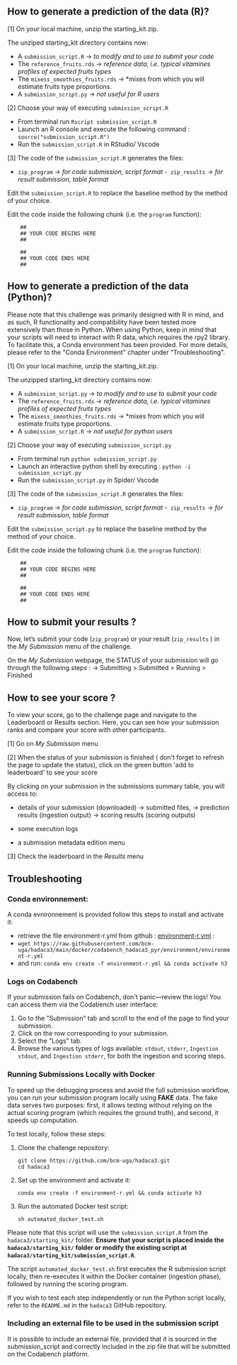 ## How to generate a prediction of the data (R)?

[1] On your local machine, unzip the starting_kit.zip.
 
The unziped starting_kit directory contains now:

- A `submission_script.R` -> *to modify and to use to submit your code*
- The `reference_fruits.rds` -> *reference data, i.e. typical vitamines profiles of expected fruits types*
- The `mixess_smoothies_fruits.rds` -> *mixes from which you will estimate fruits type proportions.
- A `submission_script.py` -> *not useful for R users*
 
[2] Choose your way of executing `submission_script.R`  
 - From terminal run `Rscript submission_script.R` 
 - Launch an R console and execute the following command : `source("submission_script.R")`
 - Run the `submission_script.R` in RStudio/ Vscode


[3] The code of the  `submission_script.R`  generates the files:
- `zip_program`  -> *for code submission, script format*
-` zip_results`  -> *for result submission, table format*

Edit the `submission_script.R` to replace the baseline method by the method of your choice. 

Edit the code inside the following chunk (i.e. the `program` function):  

		## 
		## YOUR CODE BEGINS HERE 
		##
		
		##
		## YOUR CODE ENDS HERE
		## 

## How to generate a prediction of the data (Python)?
Please note that this challenge was primarily designed with R in mind, and as such, R functionality and compatibility have been tested more extensively than those in Python. When using Python, keep in mind that your scripts will need to interact with R data, which requires the rpy2 library. To facilitate this, a Conda environment has been provided. For more details, please refer to the "Conda Environment" chapter under "Troubleshooting".

[1] On your local machine, unzip the starting_kit.zip.
 
The unzipped starting_kit directory contains now:

- A `submission_script.py` -> *to modify and to use to submit your code*
- The `reference_fruits.rds` -> *reference data, i.e. typical vitamines profiles of expected fruits types*
- The `mixess_smoothies_fruits.rds` -> *mixes from which you will estimate fruits type proportions.
- A `submission_script.R` -> *not useful for python users*
 
[2] Choose your way of executing `submission_script.py`  
 - From terminal run `python submission_script.py` 
 - Launch an interactive python shell by executing : `python -i submission_script.py`
 - Run the `submission_script.py` in Spider/ Vscode


[3] The code of the  `submission_script.R`  generates the files:
- `zip_program`  -> *for code submission, script format*
-` zip_results`  -> *for result submission, table format*

Edit the `submission_script.py` to replace the baseline method by the method of your choice. 

Edit the code inside the following chunk (i.e. the `program` function):

		## 
		## YOUR CODE BEGINS HERE 
		##
		
		##
		## YOUR CODE ENDS HERE
		## 

## How to submit your results ?

Now, let’s submit your code (`zip_program`) or your result (`zip_results` ) in the *My Submission* menu of the challenge.

On the  *My Submission* webpage,  the STATUS of your submission will go through the following steps :
 -> Submitting > Submitted > Running > Finished

## How to see your score ?

To view your score, go to the challenge page and navigate to the Leaderboard or Results section. Here, you can see how your submission ranks and compare your score with other participants.

[1] Go on *My Submission* menu 

[2] When the status of your submission is finished ( don't forget to refresh the page to update the status), click on the green button 'add to leaderboard' to see your score
  
By clicking on your submission in the submissions summary table, you will access to:

  - details of your submission (downloaded)
	-> submitted files, 
	-> prediction results (ingestion output) 
	-> scoring results (scoring outputs) 
			
  - some execution logs
  
  - a submission metadata edition menu
  
[3] Check the leaderboard in the *Results*  menu

## Troubleshooting

### Conda environnement: 

A conda evnironnement is provided follow this steps to install and activate it: 
- retrieve the file environment-r.yml from github : [environment-r.yml](https://github.com/bcm-uga/hadaca3/blob/main/docker/codabench_hadaca3_pyr/environment/environment-r.yml) : 
- `wget https://raw.githubusercontent.com/bcm-uga/hadaca3/main/docker/codabench_hadaca3_pyr/environment/environment-r.yml`
- and run: `conda env create -f environment-r.yml && conda activate h3`


### Logs on Codabench

If your submission fails on Codabench, don't panic—review the logs! You can access them via the Codabench user interface:

1. Go to the "Submission" tab and scroll to the end of the page to find your submission.
2. Click on the row corresponding to your submission.
3. Select the "Logs" tab.
4. Browse the various types of logs available: `stdout`, `stderr`, `Ingestion stdout`, and `Ingestion stderr`, for both the ingestion and scoring steps.

### Running Submissions Locally with Docker

To speed up the debugging process and avoid the full submission workflow, you can run your submission program locally using **FAKE** data. The fake data serves two purposes: first, it allows testing without relying on the actual scoring program (which requires the ground truth), and second, it speeds up computation.

To test locally, follow these steps:

1. Clone the challenge repository:
   ```
   git clone https://github.com/bcm-uga/hadaca3.git
   cd hadaca3
   ```
2. Set up the environment and activate it:
   ```
   conda env create -f environment-r.yml && conda activate h3
   ```
3. Run the automated Docker test script:
   ```
   sh automated_docker_test.sh
   ```

Please note that this script will use the `submission_script.R` from the `hadaca3/starting_kit/` folder. **Ensure that your script is placed inside the `hadaca3/starting_kit/` folder or modify the existing script at `hadaca3/starting_kit/submission_script.R`**.


The script `automated_docker_test.sh` first executes the R submission script locally, then re-executes it within the Docker container (ingestion phase), followed by running the scoring program.

If you wish to test each step independently or run the Python script locally, refer to the `README.md` in the `hadaca3` GitHub repository.

### Including an external file to be used in the submission script

It is possible to include an external file, provided that it is sourced in the submission_script and correctly included in the zip file that will be submitted on the Codabench platform.

